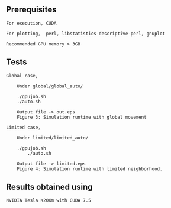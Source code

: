 ## Prerequisites

	For execution, CUDA

	For plotting,  perl, libstatistics-descriptive-perl, gnuplot

	Recommended GPU memory > 3GB

## Tests

	Global case,
 
		Under global/global_auto/

		./gpujob.sh
		./auto.sh

		Output file -> out.eps 		
		Figure 3: Simulation runtime with global movement

	Limited case,

		Under limited/limited_auto/

		./gpujob.sh
	        ./auto.sh

		Output file -> limited.eps 
		Figure 4: Simulation runtime with limited neighborhood.


## Results obtained using

	NVIDIA Tesla K20Xm with CUDA 7.5
